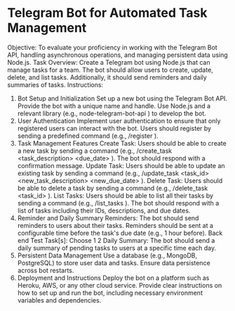# Telegram Bot for Automated Task Management
Objective:
To evaluate your proficiency in working with the Telegram Bot API, handling
asynchronous operations, and managing persistent data using Node.js.
Task Overview:
Create a Telegram bot using Node.js that can manage tasks for a team. The bot
should allow users to create, update, delete, and list tasks. Additionally, it should
send reminders and daily summaries of tasks.
Instructions:
1. Bot Setup and Initialization
Set up a new bot using the Telegram Bot API.
Provide the bot with a unique name and handle.
Use Node.js and a relevant library (e.g., node-telegram-bot-api ) to develop the
bot.
2. User Authentication
Implement user authentication to ensure that only registered users can
interact with the bot.
Users should register by sending a predefined command (e.g., /register ).
3. Task Management Features
Create Task: Users should be able to create a new task by sending a
command (e.g., /create_task <task_description> <due_date> ). The bot should
respond with a confirmation message.
Update Task: Users should be able to update an existing task by sending a
command (e.g., /update_task <task_id> <new_task_description> <new_due_date> ).
Delete Task: Users should be able to delete a task by sending a command
(e.g., /delete_task <task_id> ).
List Tasks: Users should be able to list all their tasks by sending a command
(e.g., /list_tasks ). The bot should respond with a list of tasks including their
IDs, descriptions, and due dates.
4. Reminder and Daily Summary
Reminders: The bot should send reminders to users about their tasks.
Reminders should be sent at a configurable time before the task's due date
(e.g., 1 hour before).
Back end Test Task[s]: Choose 1 2
Daily Summary: The bot should send a daily summary of pending tasks to
users at a specific time each day.
5. Persistent Data Management
Use a database (e.g., MongoDB, PostgreSQL) to store user data and tasks.
Ensure data persistence across bot restarts.
6. Deployment and Instructions
Deploy the bot on a platform such as Heroku, AWS, or any other cloud service.
Provide clear instructions on how to set up and run the bot, including
necessary environment variables and dependencies.

